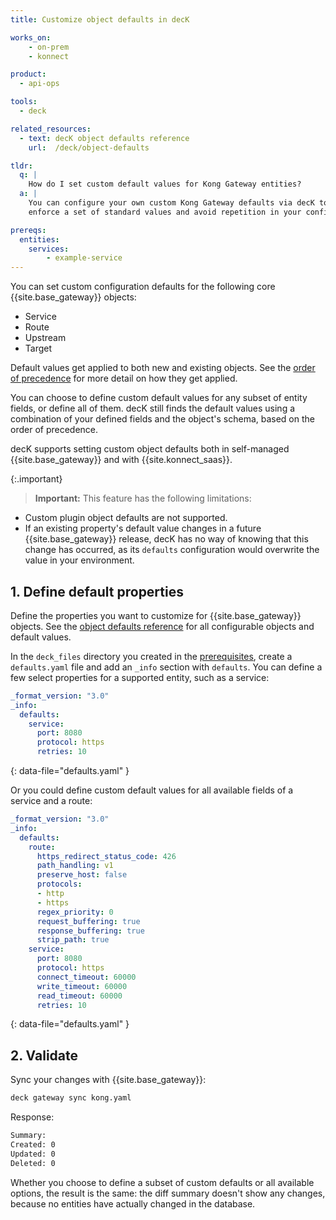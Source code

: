 ```yaml
---
title: Customize object defaults in decK

works_on:
    - on-prem
    - konnect

product:
  - api-ops

tools:
  - deck

related_resources:
  - text: decK object defaults reference
    url:  /deck/object-defaults

tldr:
  q: |
    How do I set custom default values for Kong Gateway entities?
  a: |
    You can configure your own custom Kong Gateway defaults via decK to
    enforce a set of standard values and avoid repetition in your configuration.

prereqs:
  entities:
    services:
        - example-service
---
```



You can set custom configuration defaults for the following core
{{site.base_gateway}} objects:
- Service
- Route
- Upstream
- Target

Default values get applied to both new and existing objects. See the
[order of precedence](/deck/object-defaults/#value-order-of-precedence) for more detail on how they
get applied.

You can choose to define custom default values for any subset of entity fields,
or define all of them. decK still finds the default values using a
combination of your defined fields and the object's schema, based on the
order of precedence.

decK supports setting custom object defaults both in self-managed
{{site.base_gateway}} and with {{site.konnect_saas}}.

{:.important}
> **Important:** This feature has the following limitations:
* Custom plugin object defaults are not supported.
* If an existing property's default value changes in a future {{site.base_gateway}} release,
decK has no way of knowing that this change has occurred, as its `defaults`
configuration would overwrite the value in your environment.

## 1. Define default properties

Define the properties you want to customize for {{site.base_gateway}} objects.
See the [object defaults reference](/deck/object-defaults) for all configurable objects and default values.

In the `deck_files` directory you created in the [prerequisites](#prerequisites), create a `defaults.yaml` file
and add an `_info` section with `defaults`. 
You can define a few select properties for a supported entity, such as a service:

```yaml
_format_version: "3.0"
_info:
  defaults:
    service:
      port: 8080
      protocol: https
      retries: 10
```
{: data-file="defaults.yaml" }

Or you could define custom default values for all available fields of a service and a route:

```yaml
_format_version: "3.0"
_info:
  defaults:
    route:
      https_redirect_status_code: 426
      path_handling: v1
      preserve_host: false
      protocols:
      - http
      - https
      regex_priority: 0
      request_buffering: true
      response_buffering: true
      strip_path: true
    service:
      port: 8080
      protocol: https
      connect_timeout: 60000
      write_timeout: 60000
      read_timeout: 60000
      retries: 10
```
{: data-file="defaults.yaml" }

## 2. Validate

Sync your changes with {{site.base_gateway}}:

```sh
deck gateway sync kong.yaml
```

Response:
```sh
Summary:
Created: 0
Updated: 0
Deleted: 0
```

Whether you choose to define a subset of custom defaults or all available
options, the result is the same: the diff summary doesn't show any changes, 
because no entities have actually changed in the database.
